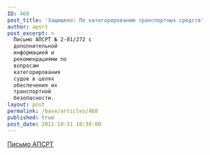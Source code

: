 ```yaml
---
ID: 468
post_title: 'Защищено: По категорированию транспортных средств'
author: apsrt
post_excerpt: >
  Письмо АПСРТ № 2-01/272 с
  дополнительной
  информацией и
  рекомендациями по
  вопросам
  категорирования
  судов в целях
  обеспечения их
  транспортной
  безопасности.
layout: post
permalink: /base/articles/468
published: true
post_date: 2011-10-31 16:38:00
---
```

<a href="http://www.apsrt.ru/docs/2-01-272.doc">Письмо АПСРТ</a>